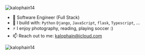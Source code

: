 <p align="left"> <img src="https://komarev.com/ghpvc/?username=kalophain14&label=Profile%20views&color=0e75b6&style=flat" alt="kalophain14" /> </p>

- 🏢 Software Engineer (Full Stack)
- 🧰 I build with: `Python` `Django`, `JavaScript`, `flask`, `Typescript`, ...
- ⚡ I enjoy photography, reading, playing soccer :)
- 📫 Reach out to me: kalophain@icloud.com

<p><img align="left" src="https://github-readme-stats.vercel.app/api/top-langs?username=kalophain14&show_icons=true&locale=en&layout=compact" alt="kalophain14" /></p>
